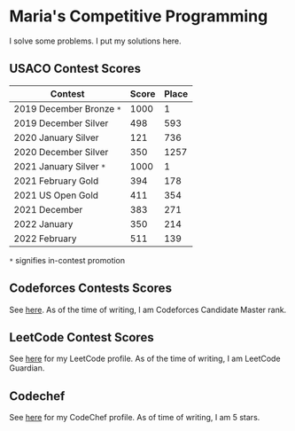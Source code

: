 # Maria's Competitive Programming

I solve some problems. I put my solutions here.

## USACO Contest Scores
| Contest | Score | Place |
| ------------ | ---------- | ------------ |
| 2019 December Bronze ```*``` | 1000 | 1 |
| 2019 December Silver | 498 | 593|
| 2020 January Silver | 121 | 736 |
| 2020 December Silver | 350 | 1257 |
| 2021 January Silver ```*``` | 1000| 1 |
| 2021 February Gold | 394 | 178 |
| 2021 US Open Gold | 411 | 354 |
| 2021 December | 383 | 271 |
| 2022 January | 350 | 214 |
| 2022 February | 511 | 139 |

```*``` signifies in-contest promotion

## Codeforces Contests Scores
See [here](https://codeforces.com/contests/with/olympia). As of the time of writing, I am Codeforces Candidate Master rank.

## LeetCode Contest Scores
See [here](https://leetcode.com/passionFruitFlower/) for my LeetCode profile. As of the time of writing, I am LeetCode Guardian.

## Codechef
See [here](https://www.codechef.com/users/airamc) for my CodeChef profile. As of time of writing, I am 5 stars.
